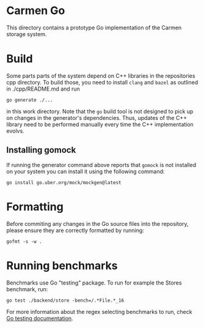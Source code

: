 # Carmen Go
This directory contains a prototype Go implementation of the Carmen storage system.

# Build
Some parts parts of the system depend on C++ libraries in the repositories cpp directory. To build those, you need to install `clang` and `bazel` as outlined in ./cpp/README.md and run
```
go generate ./...
```
in this work directory. Note that the `go` build tool is not designed to pick up on changes in the generator's dependencies. Thus, updates of the C++ library need to be performed manually every time the C++ implementation evolvs.

## Installing gomock
If running the generator command above reports that `gomock` is not installed on your system you can install it using the following command:
```
go install go.uber.org/mock/mockgen@latest
```

# Formatting
Before commiting any changes in the Go source files into the repository, please ensure they are correctly formatted by running:
```
gofmt -s -w .
```

# Running benchmarks
Benchmarks use Go "testing" package. To run for example the Stores benchmark, run:
```
go test ./backend/store -bench=/.*File.*_16
```
For more information about the regex selecting benchmarks to run,
check [Go testing documentation](https://pkg.go.dev/testing#hdr-Subtests_and_Sub_benchmarks).

